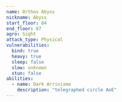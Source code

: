```yaml
---
name: Orthos Abyss
nickname: Abyss
start_floor: 84
end_floor: 87
agro: Sight
attack_type: Physical
vulnerabilities:
  bind: true
  heavy: true
  sleep: false
  slow: unknown
  stun: false
abilities:
  - name: Dark Arrivisme
    description: "telegraphed circle AoE"
---
```

